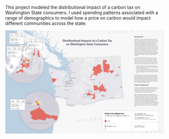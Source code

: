 This project modeled the distributional impact of a carbon tax on Washington State consumers. I used spending patterns associated with a range of demographics to model how a price on carbon would impact different communities across the state.  

<img src='/Design/design-portfolio/carbon-tax-impact/BIG-MAP_2021.jpg'>



